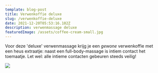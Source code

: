 ```yaml
---
template: blog-post
title: Verwenkoffie deluxe
slug: /verwenkoffie-deluxe
date: 2021-12-20T05:53:16.102Z
description: verwenmassage deluxe
featuredImage: /assets/coffee-cream-small.jpg
---
```


Voor deze 'deluxe' verwenmassage krijg je een *gewone* verwenkoffie met een heus extraatje: naast een full-body-massage is intiem contact het toemaatje. Let wel: alle intieme contacten gebeuren steeds veilig!

![](/assets/man-back-small.jpg)
